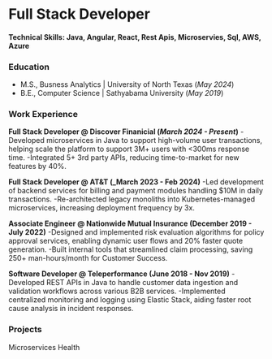 # Full Stack Developer

#### Technical Skills: Java, Angular, React, Rest Apis, Microservies, Sql, AWS, Azure

### Education
- M.S., Busness Analytics | University of North Texas (_May 2024_)
- B.E., Computer Science | Sathyabama University (_May 2019_)

### Work Experience
**Full Stack Developer @ Discover Finanicial (_March 2024 - Present_)**
-Developed microservices in Java to support high-volume user transactions, helping scale the platform to support 3M+ users with <300ms response time.
-Integrated 5+ 3rd party APIs, reducing time-to-market for new features by 40%. 

**Full Stack Developer @ AT&T (_March 2023 - Feb 2024)**
-Led development of backend services for billing and payment modules handling $10M in daily transactions. 
-Re-architected legacy monoliths into Kubernetes-managed microservices, increasing deployment frequency by 3x.

**Associate Engineer @ Nationwide Mutual Insurance (December 2019 - July 2022)**
-Designed and implemented risk evaluation algorithms for policy approval services, enabling dynamic user flows and 20% faster quote generation.
-Built internal tools that streamlined claim processing, saving 250+ man-hours/month for Customer Success.

**Software Developer @ Teleperformance (June 2018 - Nov 2019)**
-Developed REST APIs in Java to handle customer data ingestion and validation workflows across various B2B services.
-Implemented centralized monitoring and logging using Elastic Stack, aiding faster root cause analysis in incident responses.

### Projects
Microservices Health
